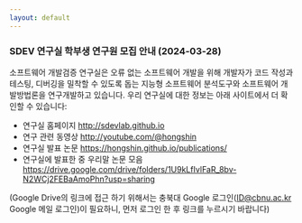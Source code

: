 ```yaml
---
layout: default
---
```


### SDEV 연구실 학부생 연구원 모집 안내 (2024-03-28) ###
소프트웨어 개발검증 연구실은 오류 없는 소프트웨어 개발을 위해 개발자가 코드 작성과 테스팅, 디버깅을 밀착할 수 있도록 돕는 지능형 소프트웨어 분석도구와 소프트웨어 개발방법론을 연구개발하고 있습니다. 우리 연구실에 대한 정보는 아래 사이트에서 더 확인할 수 있습니다:

* 연구실 홈페이지 http://sdevlab.github.io
* 연구 관련 동영상 http://youtube.com/@hongshin
* 연구실 발표 논문 https://hongshin.github.io/publications/
* 연구실에 발표한 중 우리말 논문 모음 https://drive.google.com/drive/folders/1U9kLfIvlFaR_8bv-N2WCj2FEBaAmoPhn?usp=sharing

(Google Drive의 링크에 접근 하기 위해서는 충북대 Google 로그인(ID@cbnu.ac.kr Google 메일 로그인)이 필요하니, 먼저 로그인 한 후 링크를 누르시기 바랍니다)

